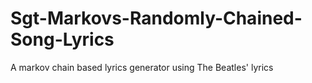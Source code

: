 # Sgt-Markovs-Randomly-Chained-Song-Lyrics
A markov chain based lyrics generator using The Beatles' lyrics
